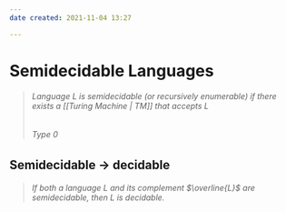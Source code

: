 ```yaml
---
date created: 2021-11-04 13:27

---
```


# Semidecidable Languages

> ###### Language L is semidecidable (or recursively enumerable) if there exists a [[Turing Machine | TM]] that accepts L
>
> ###### Type 0

## Semidecidable → decidable

> ###### If both a language $L$ and its complement $\overline{L}$ are semidecidable, then $L$ is decidable.
